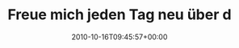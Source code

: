 ---
retweeted: false
source: <a href="http://termtter.org/" rel="nofollow">Termtter</a>
entities:
  hashtags: []
  symbols: []
  user_mentions:
  - name: metall0phon
    screen_name: metall0phon
    indices:
    - '48'
    - '60'
    id_str: '196282704'
    id: '196282704'
  urls: []
display_text_range:
- '0'
- '122'
favorite_count: '0'
id_str: '27527487675'
truncated: false
retweet_count: '0'
id: '27527487675'
created_at: Sat Oct 16 09:45:57 +0000 2010
favorited: false
full_text: Freue mich jeden Tag neu über den Input von den [@metall0phon](https://twitter.com/metall0phon)
  Kollegen. Feine Sache, das. (Ok, bis auf meinen KSE-Rückfall)
lang: de
tags:
- pesos:twitter
date: '2010-10-16T09:45:57+00:00'
src: https://twitter.com/bascht/status/27527487675
original_url: https://twitter.com/bascht/status/27527487675
type: twitter_tweet
text: Freue mich jeden Tag neu über den Input von den [@metall0phon](https://twitter.com/metall0phon)
  Kollegen. Feine Sache, das. (Ok, bis auf meinen KSE-Rückfall)
title: Freue mich jeden Tag neu über d

---